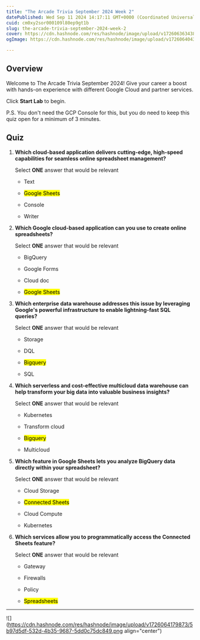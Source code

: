 ```yaml
---
title: "The Arcade Trivia September 2024 Week 2"
datePublished: Wed Sep 11 2024 14:17:11 GMT+0000 (Coordinated Universal Time)
cuid: cm0xy2sor000109l80ep9gt1b
slug: the-arcade-trivia-september-2024-week-2
cover: https://cdn.hashnode.com/res/hashnode/image/upload/v1726063634389/e580c4e5-b696-4954-bce9-b07346779b23.jpeg
ogImage: https://cdn.hashnode.com/res/hashnode/image/upload/v1726064043165/fa5d7114-206f-43a2-bc47-43b153f2a7a0.jpeg

---
```


## **Overview**

Welcome to The Arcade Trivia September 2024! Give your career a boost with hands-on experience with different Google Cloud and partner services.

Click **Start Lab** to begin.

P.S. You don't need the GCP Console for this, but you do need to keep this quiz open for a minimum of 3 minutes.

## **Quiz**

1. **Which cloud-based application delivers cutting-edge, high-speed capabilities for seamless online spreadsheet management?**
    
    Select **ONE** answer that would be relevant
    
    * Text
        
    * <mark>Google Sheets</mark>
        
    * Console
        
    * Writer
        
2. **Which Google cloud-based application can you use to create online spreadsheets?**
    
    Select **ONE** answer that would be relevant
    
    * BigQuery
        
    * Google Forms
        
    * Cloud doc
        
    * <mark>Google Sheets</mark>
        
3. **Which enterprise data warehouse addresses this issue by leveraging Google's powerful infrastructure to enable lightning-fast SQL queries?**
    
    Select **ONE** answer that would be relevant
    
    * Storage
        
    * DQL
        
    * <mark>Bigquery</mark>
        
    * SQL
        
4. **Which serverless and cost-effective multicloud data warehouse can help transform your big data into valuable business insights?**
    
    Select **ONE** answer that would be relevant
    
    * Kubernetes
        
    * Transform cloud
        
    * <mark>Bigquery</mark>
        
    * Multicloud
        
5. **Which feature in Google Sheets lets you analyze BigQuery data directly within your spreadsheet?**
    
    Select **ONE** answer that would be relevant
    
    * Cloud Storage
        
    * <mark>Connected Sheets</mark>
        
    * Cloud Compute
        
    * Kubernetes
        
6. **Which services allow you to programmatically access the Connected Sheets feature?**
    
    Select **ONE** answer that would be relevant
    
    * Gateway
        
    * Firewalls
        
    * Policy
        
    * <mark>Spreadsheets</mark>
        

---

![](https://cdn.hashnode.com/res/hashnode/image/upload/v1726064179873/5b97d5df-532d-4b35-9687-5dd0c75dc849.png align="center")